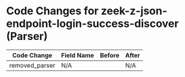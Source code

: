 # Code Changes for zeek-z-json-endpoint-login-success-discover (Parser)

| Code Change | Field Name | Before | After |
|-------------|------------|--------|-------|
| removed_parser | N/A |  | N/A |